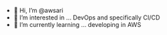 - 👋 Hi, I’m @awsari
- 👀 I’m interested in ... DevOps and specifically CI/CD
- 🌱 I’m currently learning ... developing in AWS

<!---
awsari/awsari is a ✨ special ✨ repository because its `README.md` (this file) appears on your GitHub profile.
You can click the Preview link to take a look at your changes.
--->
